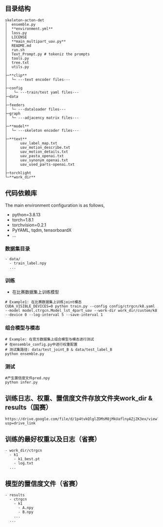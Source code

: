 ## 目录结构

```
skeleton-acton-det
│  ensemble.py
│  **environment.yml**
│  loss.py
│  LICENSE
│  **main_multipart_uav.py**
│  README.md
│  run.sh
│  Text_Prompt.py # tokeniz the prompts
│  tools.py
│  tree.txt
│  utils.py
│  
├─**clip**
│  └─ ---text encoder files---
│          
├─config
│   └─ ---train/test yaml files---    
├─data
│
├─feeders
│  └─ ---dataloader files---
├─graph
│  └─ ---adjacency matrix files---
│          
├─**model**
│  └─ ---skeleton encoder files---
│          
├─**text**
│      uav_label_map.txt
│      uav_motion_describe.txt
│      uav_motion_details.txt
│      uav_pasta_openai.txt
│      uav_synonym_openai.txt
│      uav_used_parts-openai.txt
│      
├─torchlight
└─**work_dir**
```


## 代码依赖库
The main environment configuration is as follows,
- python=3.8.13
- torch=1.8.1
- torchvision=0.2.1
- PyYAML, tqdm, tensorboardX
- ...



### 数据集目录
```
- data/
  - train_label.npy
  ...
```

### 训练

- 在比赛数据集上训练模型

```
# Example1: 在比赛数据集上训练joint模态
CUDA_VISIBLE_DEVICES=0 python train.py --config config/ctrgcn/k8.yaml --model model.ctrgcn.Model_lst_4part_uav --work-dir work_dir/custom/k8 --device 0 --log-interval 5 --save-interval 1
```


### 组合模型与模态
```
# Example: 在官方数据集上组合模型与模态进行测试
# 在ensemble_config.py中进行权重配置
# 测试集路径: data/test_joint_B & data/test_label_B
python ensemble.py

```


### 测试

```
#产生置信度文件pred.npy
python infer.py

```

## 训练日志、权重、置信度文件存放文件夹work_dir & results（国赛）
```
https://drive.google.com/file/d/1p4tvkQlglZDMsM8jMkUaflnyAZjZK3ex/view?usp=drive_link
```

## 训练的最好权重以及日志（省赛）
```
- work_dir/ctrgcn
  - k1
    - k1_best.pt
    - log.txt
  ...
```

## 模型的置信度文件（省赛）
```
- results
  - ctrgcn
    - k1
      - A.npy
      - B.npy
    ...
  ...
```
